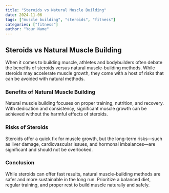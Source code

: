 ```yaml
---
title: "Steroids vs Natural Muscle Building"
date: 2024-11-06
tags: ["muscle building", "steroids", "fitness"]
categories: ["fitness"]
author: "Your Name"
---
```


## Steroids vs Natural Muscle Building

When it comes to building muscle, athletes and bodybuilders often debate the benefits of steroids versus natural muscle-building methods. While steroids may accelerate muscle growth, they come with a host of risks that can be avoided with natural methods.

### Benefits of Natural Muscle Building

Natural muscle building focuses on proper training, nutrition, and recovery. With dedication and consistency, significant muscle growth can be achieved without the harmful effects of steroids.

### Risks of Steroids

Steroids offer a quick fix for muscle growth, but the long-term risks—such as liver damage, cardiovascular issues, and hormonal imbalances—are significant and should not be overlooked.

### Conclusion

While steroids can offer fast results, natural muscle-building methods are safer and more sustainable in the long run. Prioritize a balanced diet, regular training, and proper rest to build muscle naturally and safely.

